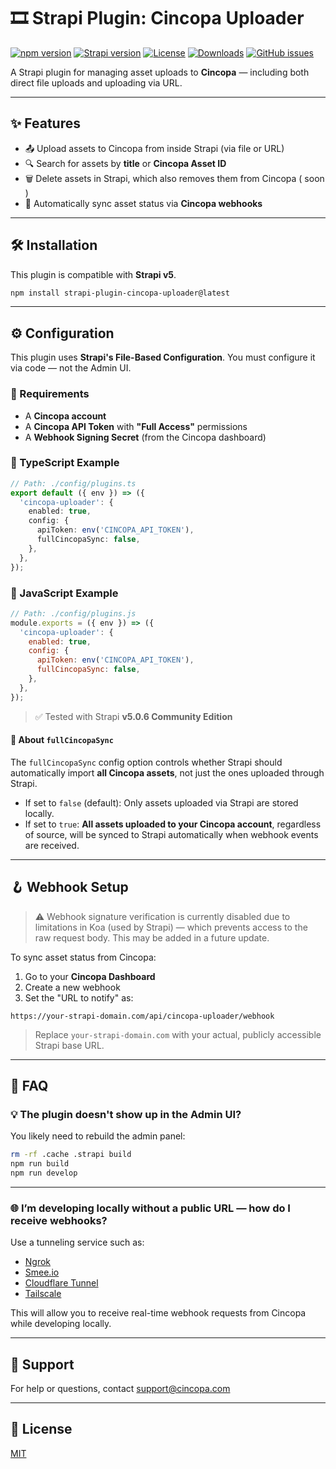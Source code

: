# 🎞️ Strapi Plugin: Cincopa Uploader

[![npm version](https://img.shields.io/npm/v/strapi-plugin-cincopa-uploader?color=blue)](https://www.npmjs.com/package/strapi-plugin-cincopa-uploader)
[![Strapi version](https://img.shields.io/badge/strapi-v5-blueviolet)](https://strapi.io)
[![License](https://img.shields.io/npm/l/strapi-plugin-cincopa-uploader.svg)](./LICENSE)
[![Downloads](https://img.shields.io/npm/dm/strapi-plugin-cincopa-uploader)](https://www.npmjs.com/package/strapi-plugin-cincopa-uploader)
[![GitHub issues](https://img.shields.io/github/issues/cincopa-com/strapi-plugin-cincopa-uploader)](https://github.com/cincopa-com/cincopa-strapi/issues)

A Strapi plugin for managing asset uploads to **Cincopa** — including both direct file uploads and uploading via URL.

---

## ✨ Features

- 📤 Upload assets to Cincopa from inside Strapi (via file or URL)
- 🔍 Search for assets by **title** or **Cincopa Asset ID**
- 🗑️ Delete assets in Strapi, which also removes them from Cincopa ( soon )
- 🔄 Automatically sync asset status via **Cincopa webhooks**

---

## 🛠️ Installation

This plugin is compatible with **Strapi v5**.

```bash
npm install strapi-plugin-cincopa-uploader@latest
```

---

## ⚙️ Configuration

This plugin uses **Strapi's File-Based Configuration**. You must configure it via code — not the Admin UI.

### 🔑 Requirements

- A **Cincopa account**
- A **Cincopa API Token** with **"Full Access"** permissions
- A **Webhook Signing Secret** (from the Cincopa dashboard)

### 🔧 TypeScript Example

```ts
// Path: ./config/plugins.ts
export default ({ env }) => ({
  'cincopa-uploader': {
    enabled: true,
    config: {
      apiToken: env('CINCOPA_API_TOKEN'),
      fullCincopaSync: false,
    },
  },
});
```

### 🔧 JavaScript Example

```js
// Path: ./config/plugins.js
module.exports = ({ env }) => ({
  'cincopa-uploader': {
    enabled: true,
    config: {
      apiToken: env('CINCOPA_API_TOKEN'),
      fullCincopaSync: false,
    },
  },
});
```

> ✅ Tested with Strapi **v5.0.6 Community Edition**

#### 🧩 About `fullCincopaSync`

The `fullCincopaSync` config option controls whether Strapi should automatically import **all Cincopa assets**, not just the ones uploaded through Strapi.

- If set to `false` (default): Only assets uploaded via Strapi are stored locally.
- If set to `true`: **All assets uploaded to your Cincopa account**, regardless of source, will be synced to Strapi automatically when webhook events are received.

---

## 🪝 Webhook Setup

> ⚠️ Webhook signature verification is currently disabled due to limitations in Koa (used by Strapi) — which prevents access to the raw request body. This may be added in a future update.

To sync asset status from Cincopa:

1. Go to your **Cincopa Dashboard**
2. Create a new webhook
3. Set the "URL to notify" as:

```
https://your-strapi-domain.com/api/cincopa-uploader/webhook
```

> Replace `your-strapi-domain.com` with your actual, publicly accessible Strapi base URL.

---

## 🧠 FAQ

### 💡 The plugin doesn't show up in the Admin UI?

You likely need to rebuild the admin panel:

```bash
rm -rf .cache .strapi build
npm run build
npm run develop
```

---

### 🌐 I’m developing locally without a public URL — how do I receive webhooks?

Use a tunneling service such as:

- [Ngrok](https://ngrok.com/)
- [Smee.io](https://smee.io/)
- [Cloudflare Tunnel](https://developers.cloudflare.com/cloudflare-one/connections/connect-apps/)
- [Tailscale](https://tailscale.com/)

This will allow you to receive real-time webhook requests from Cincopa while developing locally.

---

## 💬 Support

For help or questions, contact [support@cincopa.com](mailto:support@cincopa.com)

---

## 📄 License

[MIT](./LICENSE)